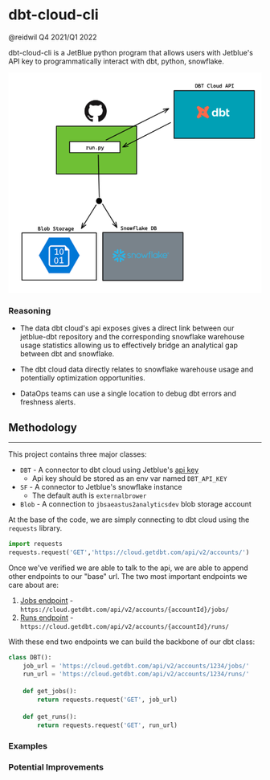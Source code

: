 # dbt-cloud-cli
@reidwil Q4 2021/Q1 2022

dbt-cloud-cli is a JetBlue python program that allows users with Jetblue's API key to programmatically interact with dbt, python, snowflake.

![](workflow.png)

### Reasoning

- The data dbt cloud's api exposes gives a direct link between our jetblue-dbt repository and the corresponding snowflake warehouse usage statistics allowing us to effectively bridge an analytical gap between dbt and snowflake.

- The dbt cloud data directly relates to snowflake warehouse usage and potentially optimization opportunities.

- DataOps teams can use a single location to debug dbt errors and freshness alerts.


## Methodology

--------------
This project contains three major classes:
- `DBT` - A connector to dbt cloud using Jetblue's [api key](https://docs.getdbt.com/dbt-cloud/api-v2#section/Authentication)
   - Api key should be stored as an env var named `DBT_API_KEY`
- `SF` - A connector to Jetblue's snowflake instance
   - The default auth is `externalbrower`
- `Blob` - A connection to `jbsaeastus2analyticsdev` blob storage account

At the base of the code, we are simply connecting to dbt cloud using the `requests` library.
```python
import requests
requests.request('GET','https://cloud.getdbt.com/api/v2/accounts/')
```
Once we've verified we are able to talk to the api, we are able to append other endpoints to our "base" url. The two most important endpoints we care about are:
1. [Jobs endpoint](https://docs.getdbt.com/dbt-cloud/api-v2#tag/Jobs) - `https://cloud.getdbt.com/api/v2/accounts/{accountId}/jobs/`
2. [Runs endpoint](https://docs.getdbt.com/dbt-cloud/api-v2#tag/Runs) - `https://cloud.getdbt.com/api/v2/accounts/{accountId}/runs/`

With these end two endpoints we can build the backbone of our dbt class:
```python
class DBT():
    job_url = 'https://cloud.getdbt.com/api/v2/accounts/1234/jobs/'
    run_url = 'https://cloud.getdbt.com/api/v2/accounts/1234/runs/'

    def get_jobs():
        return requests.request('GET', job_url)

    def get_runs():
        return requests.request('GET', run_url)
```




### Examples

### Potential Improvements
